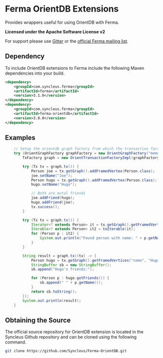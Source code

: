 # Ferma OrientDB Extensions

Provides wrappers useful for using OrientDB with Ferma.

**Licensed under the Apache Software License v2**

For support please use [Gitter](https://gitter.im/Syncleus/Ferma?utm_source=badge&utm_medium=badge&utm_campaign=pr-badge)
or the [official Ferma mailing list](https://groups.google.com/a/syncleus.com/forum/#!forum/ferma-list).

## Dependency

To include OrientDB extensions to Ferma include the following Maven dependencies into your build.

```xml
<dependency>
    <groupId>com.syncleus.ferma</groupId>
    <artifactId>ferma</artifactId>
    <version>3.1.0</version>
</dependency>
<dependency>
    <groupId>com.syncleus.ferma</groupId>
    <artifactId>ferma-orientdb</artifactId>
    <version>3.0.0</version>
</dependency>
```

## Examples

```java
    // Setup the orientdb graph factory from which the transaction factory will create transactions
    try (OrientGraphFactory graphFactory = new OrientGraphFactory("memory:tinkerpop")) {
        TxFactory graph = new OrientTransactionFactoryImpl(graphFactory, false, "com.syncleus.ferma.ext.orientdb.model");

        try (Tx tx = graph.tx()) {
            Person joe = tx.getGraph().addFramedVertex(Person.class);
            joe.setName("Joe");
            Person hugo = tx.getGraph().addFramedVertex(Person.class);
            hugo.setName("Hugo");

            // Both are mutal friends
            joe.addFriend(hugo);
            hugo.addFriend(joe);
            tx.success();
        }

        try (Tx tx = graph.tx()) {
            Iterator<? extends Person> it = tx.getGraph().getFramedVerticesExplicit(Person.class);
            Iterable<? extends Person> it2 = toIterable(it);
            for (Person p : it2) {
                System.out.println("Found person with name: " + p.getName());
            }
        }

        String result = graph.tx((tx) -> {
            Person hugo = tx.getGraph().getFramedVertices("name", "Hugo", Person.class).next();
            StringBuffer sb = new StringBuffer();
            sb.append("Hugo's friends:");

            for (Person p : hugo.getFriends()) {
                sb.append(" " + p.getName());
            }
            return sb.toString();
        });
        System.out.println(result);
    }
```

## Obtaining the Source

The official source repository for OrientDB extension is located in the Syncleus Github repository and can be cloned using the
following command.

```bash
git clone https://github.com/Syncleus/Ferma-OrientDB.git
```

